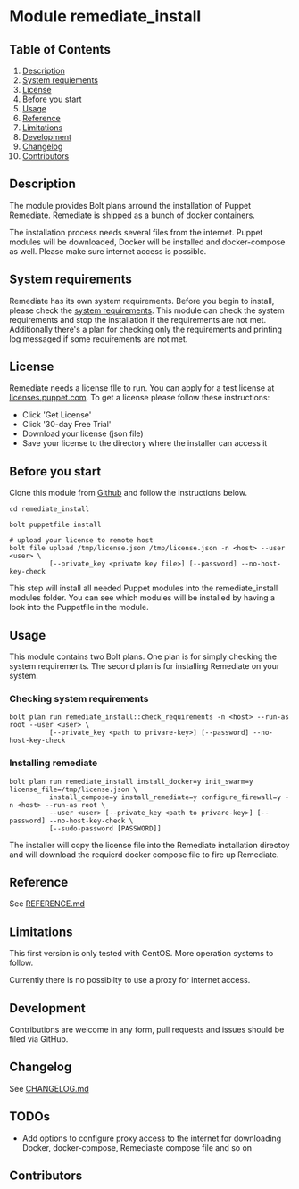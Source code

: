 # Module remediate_install

## Table of Contents

1. [Description](#description)
2. [System requiements](#system-equirements)
3. [License](#öicense)
4. [Before you start](#before-you-start)
5. [Usage](#usage)
6. [Reference](#reference)
7. [Limitations](#limitations)
8. [Development](#development)
9. [Changelog](#changelog)
10. [Contributors](#contributors)

## Description

The module provides Bolt plans arround the installation of Puppet Remediate. Remediate is shipped as a bunch of docker containers. 

The installation process needs several files from the internet. Puppet modules will be downloaded, Docker will be installed and docker-compose as well. Please make sure internet access is possible.

## System requirements

Remediate has its own system requirements. Before you begin to install, please check the [system requirements](https://puppet.com/docs/remediate/latest/system_requirements.html). This module can check the system requirements and stop the installation if the requirements are not met. Additionally there's a plan for checking only the requirements and printing log messaged if some requirements are not met.

## License

Remediate needs a license flle to run. You can apply for a test license at [licenses.puppet.com](https://licenses.puppet.com). To get a license please follow these instructions:

- Click 'Get License'
- Click '30-day Free Trial'
- Download your license (json file)
- Save your license to the directory where the installer can access it

## Before you start

Clone this module from [Github](https://github.com/tom-krieger/remediate_install.git) and follow the instructions below. 

```puppet
cd remediate_install

bolt puppetfile install

# upload your license to remote host
bolt file upload /tmp/license.json /tmp/license.json -n <host> --user <user> \
          [--private_key <private key file>] [--password] --no-host-key-check
```

This step will install all needed Puppet modules into the remediate_install modules folder. You can see which modules will be installed by having a look into the Puppetfile in the module.

## Usage

This module contains two Bolt plans. One plan is for simply checking the system requirements. The second plan is for installing Remediate on your system.

### Checking system requirements

```puppet
bolt plan run remediate_install::check_requirements -n <host> --run-as root --user <user> \
          [--private_key <path to privare-key>] [--password] --no-host-key-check
```

### Installing remediate

```puppet
bolt plan run remediate_install install_docker=y init_swarm=y license_file=/tmp/license.json \
          install_compose=y install_remediate=y configure_firewall=y -n <host> --run-as root \
          --user <user> [--private_key <path to privare-key>] [--password] --no-host-key-check \
          [--sudo-password [PASSWORD]]
```

The installer will copy the license file into the Remediate installation directoy and will download the requierd docker compose file to fire up Remediate.

## Reference

See [REFERENCE.md](https://github.com/tom-krieger/sremediate_install/blob/master/REFERENCE.md)

## Limitations

This first version is only tested with CentOS. More operation systems to follow.

Currently there is no possibilty to use a proxy for internet access.

## Development

Contributions are welcome in any form, pull requests and issues should be filed via GitHub.

## Changelog

See [CHANGELOG.md](https://github.com/tom-krieger/remediate_install/blob/master/CHANGELOG.md)

## TODOs

- Add options to configure proxy access to the internet for downloading Docker, docker-compose, Remediaste compose file and so on

## Contributors
